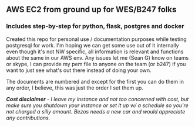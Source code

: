 ## AWS EC2 from ground up for WES/B247 folks
### Includes step-by-step for python, flask, postgres and docker
Created this repo for personal use / documentation purposes while testing postgresql for work. I'm hoping we can get some use out of it internally even though it's not NW specific, all information is relevant and functions about the same in our AWS env. Any issues let me (Sean G) know on teams or skype, I can provide my pem file to anyone on the team (or b247) if you want to just see what's out there instead of doing your own.

The documents are numbered and except for the first you can do them in any order, I believe, this was just the order I set them up.

***Cost disclaimer** - I leave my instance and not too concerned with cost, but make sure you shutdown your instance or set it up w/ a schedule so you're not charged a silly amount. Bezos needs a new car and would appreciate any contributions.*
